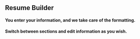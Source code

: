 ## Resume Builder
#### You enter your information, and we take care of the formatting.
#### Switch between sections and edit information as you wish.